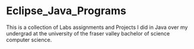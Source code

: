 # Eclipse_Java_Programs
 
This is a collection of Labs assignments and Projects I did in Java over my undergrad at the university of the fraser valley bachelor of science computer science.
